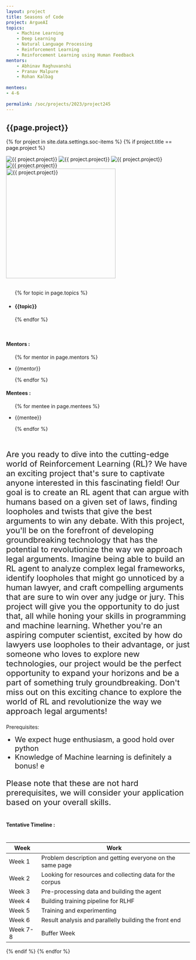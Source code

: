 ```yaml
---
layout: project
title: Seasons of Code
project: ArgueAI
topics:
    - Machine Learning 
    - Deep Learning
    - Natural Language Processing
    - Reinforcement Learning
    - Reinforcement Learning using Human Feedback
mentors:
    - Abhinav Raghuvanshi
    - Pranav Malpure
    - Rohan Kalbag
    
mentees:
- 4-6  
    
permalink: /soc/projects/2023/project245
---
```


<h2 class="display1 m-3 p-3 text-center project-title">{{page.project}}</h2>

{% for project in site.data.settings.soc-items %}
{% if project.title == page.project %}

<div class ="img-soc d-block"> 
    <img src="{{ site.baseurl }}/{{ project.image }}" alt="{{ project.project}}" class="image-1">
    <img src="{{ site.baseurl }}/{{ project.image }}" alt="{{ project.project}}" class="image-2">
    <img src="{{ site.baseurl }}/{{ project.image }}" alt="{{ project.project}}" class="image-3">
    <img src="{{ site.baseurl }}/{{ project.image }}" alt="{{ project.project}}" class="image-4">
</div>
<div class = "mobile-img-soc">
  <img src="{{ site.baseurl }}/{{ project.image }}"  width = "300" height="300" alt="{{ project.project}}" class="border rounded">
  </div>
<div >
    <br>
    <ul>
        {% for topic in page.topics %}
        <li><h4 class="text-primary text-center topics">{{topic}}</h4></li>
        {% endfor %}
    </ul>
    <br>
    <h4 class="display3  ">Mentors :</h4> 
    <ul>
        {% for mentor in page.mentors %}
        <li><p class="lead">{{mentor}}</p></li>
        {% endfor %}
    </ul>
    <h4 class="display3  ">Mentees :</h4> 
    <ul>
        {% for mentee in page.mentees %}
        <li><p class="lead">{{mentee}}</p></li>
        {% endfor %}
    </ul>
</div>
<div>
    <p class="display3 project-desc" style = "font-size:22px;" >
        <br>
        Are you ready to dive into the cutting-edge world of Reinforcement Learning (RL)? We have an exciting project that's sure to captivate anyone interested in this fascinating field!
Our goal is to create an RL agent that can argue with humans based on a given set of laws, finding loopholes and twists that give the best arguments to win any debate. With this project, you'll be on the forefront of developing groundbreaking technology that has the potential to revolutionize the way we approach legal arguments.
Imagine being able to build an RL agent to analyze complex legal frameworks, identify loopholes that might go unnoticed by a human lawyer, and craft compelling arguments that are sure to win over any judge or jury. This project will give you the opportunity to do just that, all while honing your skills in programming and machine learning.
Whether you're an aspiring computer scientist, excited by how do lawyers use loopholes to their advantage, or just someone who loves to explore new technologies, our project would be the  perfect opportunity to expand your horizons and be a part of something truly groundbreaking. Don't miss out on this exciting chance to explore the world of RL and revolutionize the way we approach legal arguments!

</p>
Prerequisites:
</p>
<ul style = "list-style-type: disc">
<li class="display3 mb-2" style = "font-size:20px;">We expect huge enthusiasm, a good hold over python</li>
<li class="display3 mb-2" style = "font-size:20px;">Knowledge of Machine learning is definitely a bonus! e</li>
</ul>
<p class="display3" style = "font-size:22px;" >
Please note that these are not hard prerequisites, we will consider your application based on your overall skills. 
</p>
<ul style = "list-style-type: disc">
</ul>
</div>
<div class = "d-flex flex-wrap">
<div>
    <h4 class="display3" style="margin:40px 0px 40px 0px;">Tentative Timeline :</h4>
    <table class="table table-striped">
    <thead>
        <tr>
        <th>Week</th>
        <th>Work</th>
        </tr>
    </thead>
    <tbody>
    <tr>
      <td  >Week 1</td>
      <td>Problem description and getting everyone on the same page</td>
    </tr>
    <tr>
      <td>Week 2</td>
      <td> Looking for resources and collecting data for the corpus</td>
    </tr>
    <tr>
      <td>Week 3</td>
      <td>Pre-processing data and building the agent</td>
    </tr>
     <tr>
      <td>Week 4</td>
      <td>Building training pipeline for RLHF </td>
    </tr>
     <tr>
      <td>Week 5</td>
      <td>Training and experimenting </td>
    </tr>
     <tr>
      <td>Week 6</td>
      <td>Result analysis and parallelly building the front end</td>
    </tr>
    <tr>
      <td>Week 7-8</td>
      <td>Buffer Week</td>
    </tr>
    </tbody>
    </table>
</div>
</div>
{% endif %}
{% endfor %}
